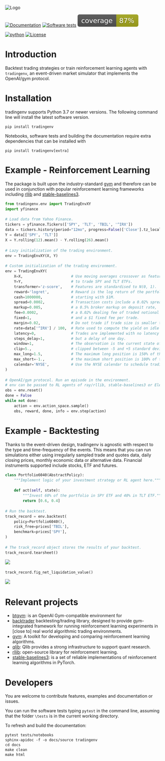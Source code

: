 ![Logo](https://tradingenv.blob.core.windows.net/images/logo-background-cropped.png)

[![Documentation](https://github.com/xaiassetmanagement/tradingenv/actions/workflows/build-docs.yml/badge.svg)](https://github.com/xaiassetmanagement/tradingenv/actions/workflows/software-tests.yml)
[![Software tests](https://github.com/xaiassetmanagement/tradingenv/actions/workflows/software-tests.yml/badge.svg)](https://github.com/xaiassetmanagement/tradingenv/actions/workflows/software-tests.yml)
[![Coverage](https://raw.githubusercontent.com/xaiassetmanagement/tradingenv/coverage-badge/coverage.svg)](https://github.com/xaiassetmanagement/tradingenv/actions)

[![python](https://img.shields.io/pypi/pyversions/shap)](https://www.python.org)
[![License](https://img.shields.io/badge/License-Apache_2.0-blue.svg)](https://opensource.org/licenses/Apache-2.0)


# Introduction

Backtest trading strategies or train reinforcement learning agents with
`tradingenv`, an event-driven market simulator that implements the
OpenAI/gym protocol.

# Installation

tradingenv supports Python 3.7 or newer versions. The following command
line will install the latest software version.

``` console
pip install tradingenv
```

Notebooks, software tests and building the documentation require extra
dependencies that can be installed with

``` console
pip install tradingenv[extra]
```

# Example - Reinforcement Learning

The package is built upon the industry-standard
[gym](https://github.com/openai/gym) and therefore can be used in
conjunction with popular reinforcement learning frameworks including
[rllib](https://docs.ray.io/en/latest/rllib/) and
[stable-baselines3](https://github.com/hill-a/stable-baselines).

``` python
from tradingenv.env import TradingEnvXY
import yfinance

# Load data from Yahoo Finance.
tickers = yfinance.Tickers(['SPY', 'TLT', 'TBIL', '^IRX'])
data = tickers.history(period="12mo", progress=False)['Close'].tz_localize(None)
Y = data[['SPY', 'TLT']]
X = Y.rolling(12).mean() - Y.rolling(26).mean()

# Lazy initialization of the trading environment.
env = TradingEnvXY(X, Y)

# Custom initialization of the trading environment.
env = TradingEnvXY(
    X=X,                      # Use moving averages crossover as features
    Y=Y,                      # to trade SPY and TLT ETFs.
    transformer='z-score',    # Features are standardised to N(0, 1).
    reward='logret',          # Reward is the log return of the portfolio at each step,
    cash=1000000,             # starting with $1M.
    spread=0.0002,            # Transaction costs include a 0.02% spread,
    markup=0.005,             # a 0.5% broker markup on deposit rate,
    fee=0.0002,               # a 0.02% dealing fee of traded notional
    fixed=1,                  # and a $1 fixed fee per trade.
    margin=0.02,              # Do not trade if trade size is smaller than 2% of the portfolio.
    rate=data['^IRX'] / 100,  # Rate used to compute the yield on idle cash and cost of leverage.
    latency=0,                # Trades are implemented with no latency
    steps_delay=1,            # but a delay of one day.
    window=1,                 # The observation is the current state of the market,
    clip=5.,                  # clipped between -5 and +5 standard deviations.
    max_long=1.5,             # The maximum long position is 150% of the portfolio,
    max_short=-1.,            # the maximum short position is 100% of the portfolio.
    calendar='NYSE',          # Use the NYSE calendar to schedule trading days.
)

# OpenAI/gym protocol. Run an episode in the environment.
# env can be passed to RL agents of ray/rllib, stable-baselines3 or ElegantRL for training.
obs = env.reset()
done = False
while not done:
    action = env.action_space.sample()
    obs, reward, done, info = env.step(action)
```

# Example - Backtesting

Thanks to the event-driven design, tradingenv is agnostic with respect
to the type and time-frequency of the events. This means that you can
run simulations either using irregularly sampled trade and quotes data,
daily closing prices, monthly economic data or alternative data.
Financial instruments supported include stocks, ETF and futures.

``` python
class Portfolio6040(AbstractPolicy):
    """Implement logic of your investment strategy or RL agent here."""

    def act(self, state):
        """Invest 60% of the portfolio in SPY ETF and 40% in TLT ETF."""
        return [0.6, 0.4]

# Run the backtest.
track_record = env.backtest(
    policy=Portfolio6040(),
    risk_free=prices['TBIL'],
    benchmark=prices['SPY'],
)

# The track_record object stores the results of your backtest.
track_record.tearsheet()
```

![](https://tradingenv.blob.core.windows.net/images/tearsheet.png)

``` python
track_record.fig_net_liquidation_value()
```

![](https://tradingenv.blob.core.windows.net/images/fig_net_liquidation_value.png)

# Relevant projects

-   [btgym](https://github.com/Kismuz/btgym): is an OpenAI
    Gym-compatible environment for
-   [backtrader](https://github.com/backtrader/backtrader)
    backtesting/trading library, designed to provide gym-integrated
    framework for running reinforcement learning experiments in \[close
    to\] real world algorithmic trading environments.
-   [gym](https://github.com/openai/gym): A toolkit for developing and
    comparing reinforcement learning algorithms.
-   [qlib](https://github.com/microsoft/qlib): Qlib provides a strong
    infrastructure to support quant research.
-   [rllib](https://docs.ray.io/en/latest/rllib/): open-source library
    for reinforcement learning.
-   [stable-baselines3](https://github.com/hill-a/stable-baselines): is
    a set of reliable implementations of reinforcement learning
    algorithms in PyTorch.

# Developers

You are welcome to contribute features, examples and documentation or
issues.

You can run the software tests typing `pytest` in the command line,
assuming that the folder `\tests` is in the current working directory.

To refresh and build the documentation:

``` 
pytest tests/notebooks
sphinx-apidoc -f -o docs/source tradingenv
cd docs
make clean
make html
```

<!---
On README.md vs README.rst.
While .rst is clearly a better format for Sphinx documentation, not all 
blocks are rendered correctly on GitHub. The rst block literalinclude in 
particular is important, as it's the only way to have code in the /tests folder 
and extract it from functions and class methods. While GitHub supports .rst,
it does not render with Sphinx and therefore .rst is overpowered for GitHub as 
of 2024-09-26 (or at least, I haven't found a solution in hours of research).
Therefore, I switch to .md as it's rendered correctly.
-->